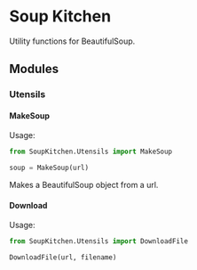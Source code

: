 # Soup Kitchen

Utility functions for BeautifulSoup.

## Modules

### Utensils

#### MakeSoup

Usage:

```python
from SoupKitchen.Utensils import MakeSoup

soup = MakeSoup(url)
```

Makes a BeautifulSoup object from a url.

#### Download

Usage:

```python
from SoupKitchen.Utensils import DownloadFile

DownloadFile(url, filename)
```